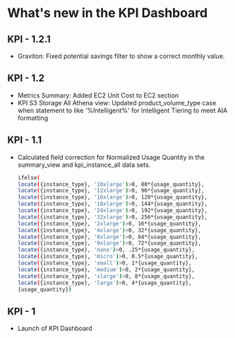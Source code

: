 # What's new in the KPI Dashboard

## KPI - 1.2.1
* Graviton: Fixed potential savings filter to show a correct monthly value.

## KPI - 1.2
* Metrics Summary: Added EC2 Unit Cost to EC2 section
* KPI S3 Storage All Athena view: Updated product_volume_type case when statement to like '%Intelligent%' for Intelligent Tiering to meet AIA formatting

## KPI - 1.1
* Calculated field correction for Normalized Usage Quantity in the summary_view and kpi_instance_all data sets. 
    ```bash
    ifelse(
    locate({instance_type}, '10xlarge')>0, 80*{usage_quantity},
    locate({instance_type}, '12xlarge')>0, 96*{usage_quantity},
    locate({instance_type}, '16xlarge')>0, 128*{usage_quantity},
    locate({instance_type}, '18xlarge')>0, 144*{usage_quantity},
    locate({instance_type}, '24xlarge')>0, 192*{usage_quantity},
    locate({instance_type}, '32xlarge')>0, 256*{usage_quantity}, 
    locate({instance_type}, '2xlarge')>0, 16*{usage_quantity},
    locate({instance_type}, '4xlarge')>0, 32*{usage_quantity},
    locate({instance_type}, '8xlarge')>0, 64*{usage_quantity},
    locate({instance_type}, '9xlarge')>0, 72*{usage_quantity},
    locate({instance_type}, 'nano')>0, .25*{usage_quantity},
    locate({instance_type}, 'micro')>0, 0.5*{usage_quantity},
    locate({instance_type}, 'small')>0, 1*{usage_quantity},
    locate({instance_type}, 'medium')>0, 2*{usage_quantity},
    locate({instance_type}, 'xlarge')>0, 8*{usage_quantity},
    locate({instance_type}, 'large')>0, 4*{usage_quantity},
    {usage_quantity})
    ```

## KPI - 1
* Launch of KPI Dashboard
